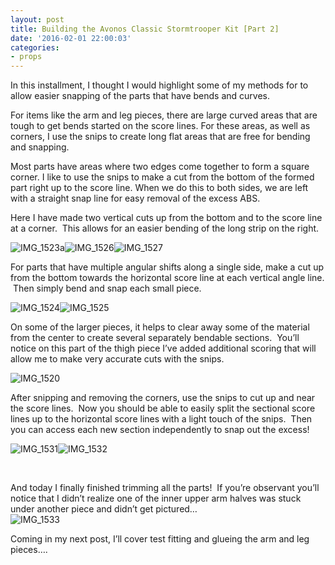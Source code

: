 ```yaml
---
layout: post
title: Building the Avonos Classic Stormtrooper Kit [Part 2]
date: '2016-02-01 22:00:03'
categories:
- props
---
```



In this installment, I thought I would highlight some of my methods for to allow easier snapping of the parts that have bends and curves.

For items like the arm and leg pieces, there are large curved areas that are tough to get bends started on the score lines. For these areas, as well as corners, I use the snips to create long flat areas that are free for bending and snapping.

Most parts have areas where two edges come together to form a square corner. I like to use the snips to make a cut from the bottom of the formed part right up to the score line. When we do this to both sides, we are left with a straight snap line for easy removal of the excess ABS.

Here I have made two vertical cuts up from the bottom and to the score line at a corner.  This allows for an easier bending of the long strip on the right.

![IMG_1523](https://i1.wp.com/res.cloudinary.com/thecase/image/upload/h_300,w_225/v1514683038/IMG_1523_luvjq7.jpg?resize=225%2C300)a![IMG_1526](https://i1.wp.com/res.cloudinary.com/thecase/image/upload/h_300,w_225/v1514683031/IMG_1526_hl21i4.jpg?resize=225%2C300)![IMG_1527](https://i2.wp.com/res.cloudinary.com/thecase/image/upload/h_300,w_225/v1514683029/IMG_1527_gfqjmm.jpg?resize=225%2C300)

For parts that have multiple angular shifts along a single side, make a cut up from the bottom towards the horizontal score line at each vertical angle line.  Then simply bend and snap each small piece.

![IMG_1524](https://i1.wp.com/res.cloudinary.com/thecase/image/upload/h_300,w_225/v1514683036/IMG_1524_v5qh9b.jpg?resize=225%2C300)![IMG_1525](https://i2.wp.com/res.cloudinary.com/thecase/image/upload/h_300,w_225/v1514683033/IMG_1525_hwuxit.jpg?resize=225%2C300)

On some of the larger pieces, it helps to clear away some of the material from the center to create several separately bendable sections.  You’ll notice on this part of the thigh piece I’ve added additional scoring that will allow me to make very accurate cuts with the snips.

![IMG_1520](https://i1.wp.com/res.cloudinary.com/thecase/image/upload/h_225,w_300/v1514683044/IMG_1520_jw61mw.jpg?resize=300%2C225)

After snipping and removing the corners, use the snips to cut up and near the score lines.  Now you should be able to easily split the sectional score lines up to the horizontal score lines with a light touch of the snips.  Then you can access each new section independently to snap out the excess!

![IMG_1531](https://i2.wp.com/res.cloudinary.com/thecase/image/upload/h_225,w_300/v1514683027/IMG_1531_ixvwlg.jpg?resize=300%2C225)![IMG_1532](https://i1.wp.com/res.cloudinary.com/thecase/image/upload/h_225,w_300/v1514683025/IMG_1532-e1454388741932_ky0v83.jpg?resize=300%2C225)

 

And today I finally finished trimming all the parts!  If you’re observant you’ll notice that I didn’t realize one of the inner upper arm halves was stuck under another piece and didn’t get pictured…  
![IMG_1533](https://i0.wp.com/res.cloudinary.com/thecase/image/upload/h_225,w_300/v1514683042/IMG_1533_fvea7v.jpg?resize=300%2C225)

Coming in my next post, I’ll cover test fitting and glueing the arm and leg pieces….



